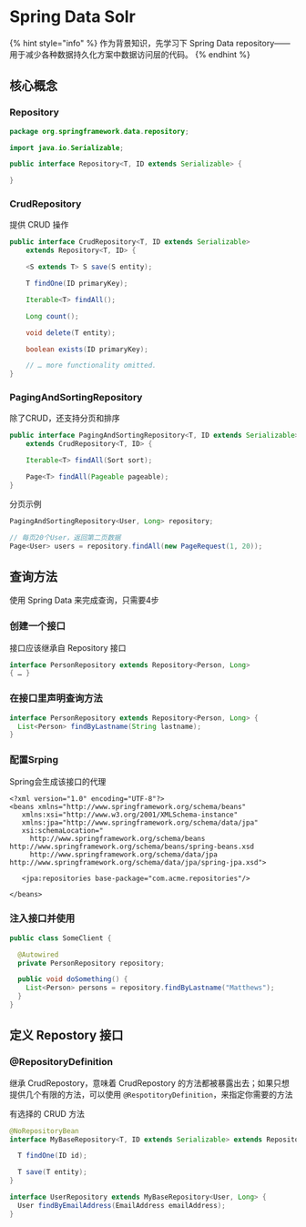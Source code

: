 # Spring Data Solr

{% hint style="info" %}
作为背景知识，先学习下 Spring Data repository——用于减少各种数据持久化方案中数据访问层的代码。
{% endhint %}

## 核心概念

### Repository

```java
package org.springframework.data.repository;

import java.io.Serializable;

public interface Repository<T, ID extends Serializable> {

}
```

### CrudRepository

提供 CRUD 操作

```java
public interface CrudRepository<T, ID extends Serializable>
    extends Repository<T, ID> {

    <S extends T> S save(S entity); 

    T findOne(ID primaryKey);       

    Iterable<T> findAll();          

    Long count();                   

    void delete(T entity);          

    boolean exists(ID primaryKey);  

    // … more functionality omitted.
}
```

### PagingAndSortingRepository

除了CRUD，还支持分页和排序

```java
public interface PagingAndSortingRepository<T, ID extends Serializable> 
    extends CrudRepository<T, ID> {

    Iterable<T> findAll(Sort sort);

    Page<T> findAll(Pageable pageable);
}
```

分页示例

```java
PagingAndSortingRepository<User, Long> repository;

// 每页20个User，返回第二页数据
Page<User> users = repository.findAll(new PageRequest(1, 20));
```

## 查询方法

使用 Spring Data 来完成查询，只需要4步

### 创建一个接口

接口应该继承自 Repository 接口

```java
interface PersonRepository extends Repository<Person, Long> 
{ … }
```

### 在接口里声明查询方法

```java
interface PersonRepository extends Repository<Person, Long> {
  List<Person> findByLastname(String lastname);
}
```

### 配置Srping

Spring会生成该接口的代理

```markup
<?xml version="1.0" encoding="UTF-8"?>
<beans xmlns="http://www.springframework.org/schema/beans"
   xmlns:xsi="http://www.w3.org/2001/XMLSchema-instance"
   xmlns:jpa="http://www.springframework.org/schema/data/jpa"
   xsi:schemaLocation="
     http://www.springframework.org/schema/beans http://www.springframework.org/schema/beans/spring-beans.xsd
     http://www.springframework.org/schema/data/jpa http://www.springframework.org/schema/data/jpa/spring-jpa.xsd">

   <jpa:repositories base-package="com.acme.repositories"/>

</beans>
```

### 注入接口并使用

```java
public class SomeClient {

  @Autowired
  private PersonRepository repository;

  public void doSomething() {
    List<Person> persons = repository.findByLastname("Matthews");
  }
}
```

## 定义 Repostory 接口

### @RepositoryDefinition

继承 CrudRepostory，意味着 CrudRepostory 的方法都被暴露出去；如果只想提供几个有限的方法，可以使用 `@RespotitoryDefinition`，来指定你需要的方法

有选择的 CRUD 方法

```java
@NoRepositoryBean
interface MyBaseRepository<T, ID extends Serializable> extends Repository<T, ID> {

  T findOne(ID id);

  T save(T entity);
}

interface UserRepository extends MyBaseRepository<User, Long> {
  User findByEmailAddress(EmailAddress emailAddress);
}
```

